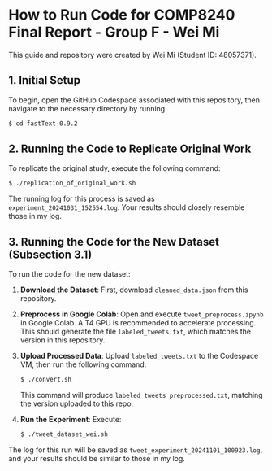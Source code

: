 # How to Run Code for COMP8240 Final Report - Group F - Wei Mi

This guide and repository were created by Wei Mi (Student ID: 48057371).

## 1. Initial Setup

To begin, open the GitHub Codespace associated with this repository, then navigate to the necessary directory by running:

```bash
$ cd fastText-0.9.2
```

## 2. Running the Code to Replicate Original Work

To replicate the original study, execute the following command:

```bash
$ ./replication_of_original_work.sh
```

The running log for this process is saved as `experiment_20241031_152554.log`. Your results should closely resemble those in my log.

## 3. Running the Code for the New Dataset (Subsection 3.1)

To run the code for the new dataset:

1. **Download the Dataset**: First, download `cleaned_data.json` from this repository.
2. **Preprocess in Google Colab**: Open and execute `tweet_preprocess.ipynb` in Google Colab. A T4 GPU is recommended to accelerate processing. This should generate the file `labeled_tweets.txt`, which matches the version in this repository.
3. **Upload Processed Data**: Upload `labeled_tweets.txt` to the Codespace VM, then run the following command:

   ```bash
   $ ./convert.sh
   ```

   This command will produce `labeled_tweets_preprocessed.txt`, matching the version uploaded to this repo.

4. **Run the Experiment**: Execute:

   ```bash
   $ ./tweet_dataset_wei.sh
   ```

The log for this run will be saved as `tweet_experiment_20241101_100923.log`, and your results should be similar to those in my log.

